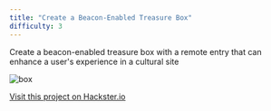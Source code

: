 ```yaml
---
title: "Create a Beacon-Enabled Treasure Box"
difficulty: 3
---
```


Create a beacon-enabled treasure box with a remote entry that can enhance a user's experience in a cultural site

![box](/projects/beacon-box.png)

[Visit this project on Hackster.io](https://www.hackster.io/agent-hawking-1/create-a-beacon-enabled-treasure-box-085314)